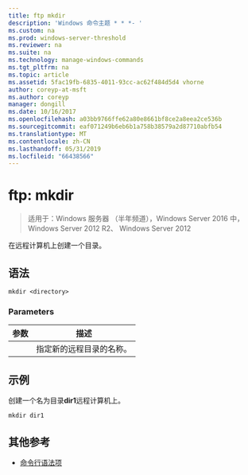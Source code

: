 ```yaml
---
title: ftp mkdir
description: 'Windows 命令主题 * * *- '
ms.custom: na
ms.prod: windows-server-threshold
ms.reviewer: na
ms.suite: na
ms.technology: manage-windows-commands
ms.tgt_pltfrm: na
ms.topic: article
ms.assetid: 5fac19fb-6835-4011-93cc-ac62f484d5d4 vhorne
author: coreyp-at-msft
ms.author: coreyp
manager: dongill
ms.date: 10/16/2017
ms.openlocfilehash: a03bb9766ffe62a80e8661bf8ce2a8eea2ce536b
ms.sourcegitcommit: eaf071249b6eb6b1a758b38579a2d87710abfb54
ms.translationtype: MT
ms.contentlocale: zh-CN
ms.lasthandoff: 05/31/2019
ms.locfileid: "66438566"
---
```

# <a name="ftp-mkdir"></a>ftp: mkdir

>适用于：Windows 服务器 （半年频道），Windows Server 2016 中，Windows Server 2012 R2、 Windows Server 2012

在远程计算机上创建一个目录。   
## <a name="syntax"></a>语法  
```  
mkdir <directory>  
```  
### <a name="parameters"></a>Parameters  

|  参数  |                   描述                   |
|-------------|-------------------------------------------------|
| <directory> | 指定新的远程目录的名称。 |

## <a name="BKMK_Examples"></a>示例  
创建一个名为目录**dir1**远程计算机上。  
```  
mkdir dir1  
```  
## <a name="additional-references"></a>其他参考  
-   [命令行语法项](command-line-syntax-key.md)  
